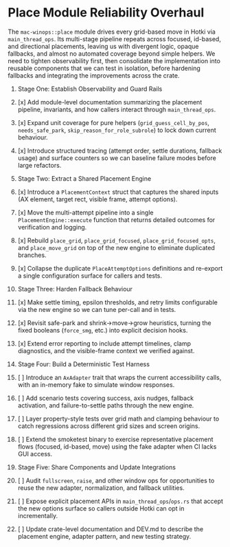 # Place Module Reliability Overhaul

The `mac-winops::place` module drives every grid-based move in Hotki via
`main_thread_ops`. Its multi-stage pipeline repeats across focused, id-based,
and directional placements, leaving us with divergent logic, opaque fallbacks,
and almost no automated coverage beyond simple helpers. We need to tighten
observability first, then consolidate the implementation into reusable
components that we can test in isolation, before hardening fallbacks and
integrating the improvements across the crate.

1. Stage One: Establish Observability and Guard Rails

1. [x] Add module-level documentation summarizing the placement pipeline,
       invariants, and how callers interact through `main_thread_ops`.
2. [x] Expand unit coverage for pure helpers (`grid_guess_cell_by_pos`,
       `needs_safe_park`, `skip_reason_for_role_subrole`) to lock down current
       behaviour.
3. [x] Introduce structured tracing (attempt order, settle durations,
       fallback usage) and surface counters so we can baseline failure modes
       before large refactors.

2. Stage Two: Extract a Shared Placement Engine

1. [x] Introduce a `PlacementContext` struct that captures the shared inputs
       (AX element, target rect, visible frame, attempt options).
2. [x] Move the multi-attempt pipeline into a single `PlacementEngine::execute`
       function that returns detailed outcomes for verification and logging.
3. [x] Rebuild `place_grid`, `place_grid_focused`, `place_grid_focused_opts`,
       and `place_move_grid` on top of the new engine to eliminate duplicated
       branches.
4. [x] Collapse the duplicate `PlaceAttemptOptions` definitions and re-export
       a single configuration surface for callers and tests.

3. Stage Three: Harden Fallback Behaviour

1. [x] Make settle timing, epsilon thresholds, and retry limits configurable
       via the new engine so we can tune per-call and in tests.
2. [x] Revisit safe-park and shrink→move→grow heuristics, turning the fixed
       booleans (`force_smg`, etc.) into explicit decision hooks.
3. [x] Extend error reporting to include attempt timelines, clamp diagnostics,
       and the visible-frame context we verified against.

4. Stage Four: Build a Deterministic Test Harness

1. [ ] Introduce an `AxAdapter` trait that wraps the current accessibility
       calls, with an in-memory fake to simulate window responses.
2. [ ] Add scenario tests covering success, axis nudges, fallback activation,
       and failure-to-settle paths through the new engine.
3. [ ] Layer property-style tests over grid math and clamping behaviour to
       catch regressions across different grid sizes and screen origins.
4. [ ] Extend the smoketest binary to exercise representative placement flows
       (focused, id-based, move) using the fake adapter when CI lacks GUI
       access.

5. Stage Five: Share Components and Update Integrations

1. [ ] Audit `fullscreen`, `raise`, and other window ops for opportunities to
       reuse the new adapter, normalization, and fallback utilities.
2. [ ] Expose explicit placement APIs in `main_thread_ops`/`ops.rs` that accept
       the new options surface so callers outside Hotki can opt in incrementally.
3. [ ] Update crate-level documentation and DEV.md to describe the placement
       engine, adapter pattern, and new testing strategy.
